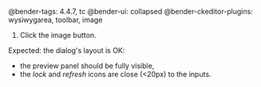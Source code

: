 @bender-tags: 4.4.7, tc
@bender-ui: collapsed
@bender-ckeditor-plugins: wysiwygarea, toolbar, image

1. Click the image button.

Expected: the dialog's layout is OK:

* the preview panel should be fully visible,
* the *lock* and *refresh* icons are close (<20px) to the inputs.
